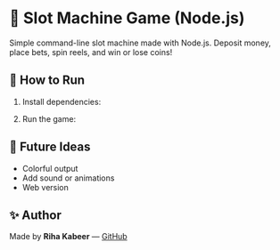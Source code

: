 # 🎰 Slot Machine Game (Node.js)

Simple command-line slot machine made with Node.js. Deposit money, place bets, spin reels, and win or lose coins!

## 🚀 How to Run

1. Install dependencies:

2. Run the game:

## 🔮 Future Ideas

- Colorful output
- Add sound or animations
- Web version

## ✨ Author

Made by **Riha Kabeer** — [GitHub](https://github.com/riha-thecoder)
